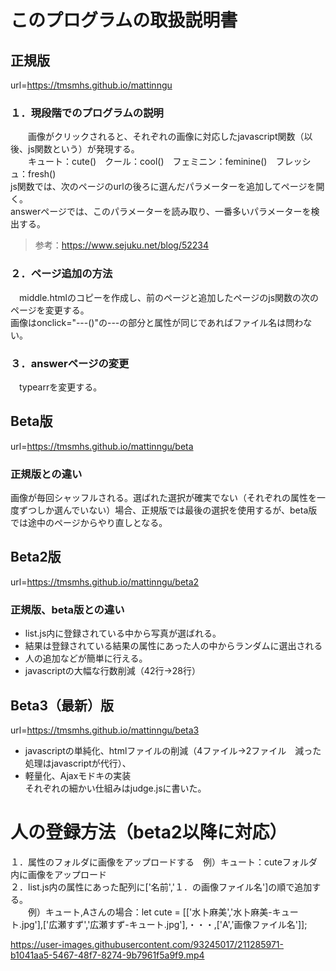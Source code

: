 # このプログラムの取扱説明書  
## 正規版  
  url=https://tmsmhs.github.io/mattinngu  
### １．現段階でのプログラムの説明  
　　画像がクリックされると、それぞれの画像に対応したjavascript関数（以後、js関数という）が発現する。  
  　　キュート：cute()　クール：cool()　フェミニン：feminine()　フレッシュ：fresh()  
   js関数では、次のページのurlの後ろに選んだパラメーターを追加してページを開く。  
   answerページでは、このパラメーターを読み取り、一番多いパラメーターを検出する。  
   >参考：https://www.sejuku.net/blog/52234  
### ２．ページ追加の方法  
 　middle.htmlのコピーを作成し、前のページと追加したページのjs関数の次のページを変更する。  
  画像はonclick="---()"の---の部分と属性が同じであればファイル名は問わない。  
### ３．answerページの変更  
 　typearrを変更する。  
   
## Beta版  
  url=https://tmsmhs.github.io/mattinngu/beta  
### 正規版との違い  
  画像が毎回シャッフルされる。選ばれた選択が確実でない（それぞれの属性を一度ずつしか選んでいない）場合、正規版では最後の選択を使用するが、beta版では途中のページからやり直しとなる。  
   
## Beta2版  
 url=https://tmsmhs.github.io/mattinngu/beta2  
### 正規版、beta版との違い  
 - list.js内に登録されている中から写真が選ばれる。  
 - 結果は登録されている結果の属性にあった人の中からランダムに選出される  
 - 人の追加などが簡単に行える。  
 - javascriptの大幅な行数削減（42行→28行）  
   
## Beta3（最新）版  
 url=https://tmsmhs.github.io/mattinngu/beta3  
 - javascriptの単純化、htmlファイルの削減（4ファイル→2ファイル　減った処理はjavascriptが代行）、  
 - 軽量化、Ajaxモドキの実装  
 それぞれの細かい仕組みはjudge.jsに書いた。  
   
# 人の登録方法（beta2以降に対応）  
 １．属性のフォルダに画像をアップロードする　例）キュート：cuteフォルダ内に画像をアップロード  
 ２．list.js内の属性にあった配列に['名前','１．の画像ファイル名']の順で追加する。　  
 　　例）キュート,Aさんの場合：let cute = [['水卜麻美','水卜麻美-キュート.jpg'],['広瀬すず','広瀬すず-キュート.jpg'],・・・,['A','画像ファイル名']];  


https://user-images.githubusercontent.com/93245017/211285971-b1041aa5-5467-48f7-8274-9b7961f5a9f9.mp4

